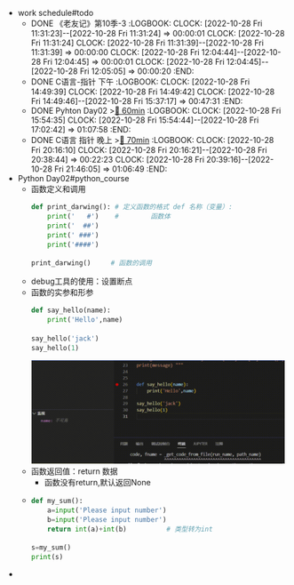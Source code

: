- work schedule#todo
	- DONE 《老友记》第10季-3
	  :LOGBOOK:
	  CLOCK: [2022-10-28 Fri 11:31:23]--[2022-10-28 Fri 11:31:24] =>  00:00:01
	  CLOCK: [2022-10-28 Fri 11:31:24]
	  CLOCK: [2022-10-28 Fri 11:31:39]--[2022-10-28 Fri 11:31:39] =>  00:00:00
	  CLOCK: [2022-10-28 Fri 12:04:44]--[2022-10-28 Fri 12:04:45] =>  00:00:01
	  CLOCK: [2022-10-28 Fri 12:04:45]--[2022-10-28 Fri 12:05:05] =>  00:00:20
	  :END:
	- DONE C语言-指针 下午
	  :LOGBOOK:
	  CLOCK: [2022-10-28 Fri 14:49:39]
	  CLOCK: [2022-10-28 Fri 14:49:42]
	  CLOCK: [2022-10-28 Fri 14:49:46]--[2022-10-28 Fri 15:37:17] =>  00:47:31
	  :END:
	- DONE Pyhton Day02 >[🍅 60min](#agenda-pomo://?t=p-1666948030208-2400%2Cp-1666948085016-1200)
	  :LOGBOOK:
	  CLOCK: [2022-10-28 Fri 15:54:35]
	  CLOCK: [2022-10-28 Fri 15:54:44]--[2022-10-28 Fri 17:02:42] =>  01:07:58
	  :END:
	- DONE C语言 指针 晚上 >[🍅 70min](#agenda-pomo://?t=p-1666960732033-1800%2Cf-1666960773397-2400)
	  :LOGBOOK:
	  CLOCK: [2022-10-28 Fri 20:16:10]
	  CLOCK: [2022-10-28 Fri 20:16:21]--[2022-10-28 Fri 20:38:44] =>  00:22:23
	  CLOCK: [2022-10-28 Fri 20:39:16]--[2022-10-28 Fri 21:46:05] =>  01:06:49
	  :END:
- Python Day02#python_course
	- 函数定义和调用
	  ```Python
	  def print_darwing(): # 定义函数的格式 def 名称（变量）:
	      print('   #')    # 		函数体 
	      print('  ##')
	      print(' ###')
	      print('####')
	  
	  print_darwing()     # 函数的调用
	  ```
	- debug工具的使用：设置断点
	- 函数的实参和形参
	  ```python
	  def say_hello(name):
	      print('Hello',name)
	  
	  say_hello('jack')
	  say_hello(1)
	  
	  ```
	  ![VeryCapture_20221028165016.gif](../assets/VeryCapture_20221028165016_1666958328554_0.gif)
	- 函数返回值：return 数据
		- 函数没有return,默认返回None
	- ```python
	  def my_sum():
	      a=input('Please input number')
	      b=input('Please input number')
	      return int(a)+int(b)			# 类型转为int
	  
	  s=my_sum()
	  print(s)
	  ```
-